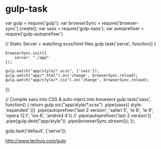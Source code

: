 # gulp-task

var gulp        = require('gulp');
var browserSync = require('browser-sync').create();
var sass        = require('gulp-sass');
var autoprefixer = require('gulp-autoprefixer')

// Static Server + watching scss/html files
gulp.task('serve', function() {

    browserSync.init({
        server: "./app"
    });

    gulp.watch("app/style/*.scss", ['sass']);
    gulp.watch("app/*.html").on('change', browserSync.reload);
    gulp.watch("app/style/*.css").on('change', browserSync.reload);

});

// Compile sass into CSS & auto-inject into browsers
gulp.task('sass', function() {
    return gulp.src("app/style/*.scss")
        .pipe(sass({ style: 'expanded' }))
        .pipe(autoprefixer('last 2 version', 'safari 5', 'ie 8', 'ie 9', 'opera 12.1', 'ios 6', 'android 4'))
        // .pipe(autoprefixer('last 2 version'))
        .pipe(gulp.dest("app/style"))
        .pipe(browserSync.stream());
});

gulp.task('default', ['serve']);

http://www.techug.com/gulp
